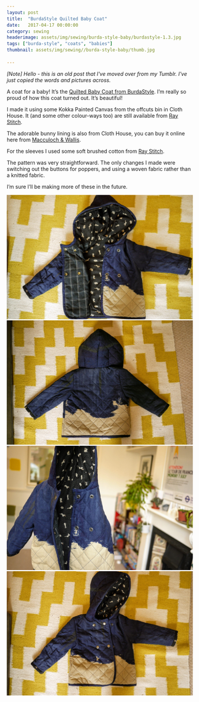 ```yaml
---
layout: post
title:  "BurdaStyle Quilted Baby Coat"
date:   2017-04-17 00:00:00
category: sewing
headerimage: assets/img/sewing/burda-style-baby/burdastyle-1.3.jpg
tags: ["burda-style", "coats", "babies"]
thumbnail: assets/img/sewing//burda-style-baby/thumb.jpg

---
```


_[Note] Hello - this is an old post that I've moved over from my Tumblr. I've just copied the words and pictures across._

A coat for a baby! It’s the [Quilted Baby Coat from BurdaStyle](https://www.burdastyle.com/pattern_store/patterns/quilted-baby-coat-092013). I’m really so proud of how this coat turned out. It’s beautiful!

I made it using some Kokka Painted Canvas from the offcuts bin in Cloth House. It (and some other colour-ways too) are still available from [Ray Stitch](https://raystitch.co.uk/products/fabric/japanese-fabrics).

The adorable bunny lining is also from Cloth House, you can buy it online here from [Macculoch & Wallis](https://www.macculloch-wallis.co.uk/p/21092/quilting-prints/mw/japanese-rabbits).

For the sleeves I used some soft brushed cotton from [Ray Stitch](https://raystitch.co.uk).

The pattern was very straightforward. The only changes I made were switching out the buttons for poppers, and using a woven fabric rather than a knitted fabric.

I’m sure I’ll be making more of these in the future.

![Burda Style](/assets/img/sewing/burda-style-baby/burdastyle-1.1.jpg)
![Burda Style](/assets/img/sewing/burda-style-baby/burdastyle-1.2.jpg)
![Burda Style](/assets/img/sewing/burda-style-baby/burdastyle-1.3.jpg)
![Burda Style](/assets/img/sewing/burda-style-baby/burdastyle-1.4.jpg)
